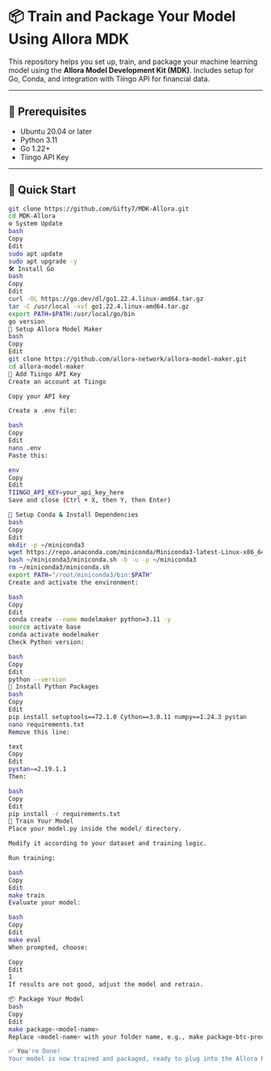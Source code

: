 # 📦 Train and Package Your Model Using Allora MDK

This repository helps you set up, train, and package your machine learning model using the **Allora Model Development Kit (MDK)**. Includes setup for Go, Conda, and integration with Tiingo API for financial data.

---

## 🔧 Prerequisites

- Ubuntu 20.04 or later
- Python 3.11
- Go 1.22+
- Tiingo API Key

---

## 🚀 Quick Start

```bash
git clone https://github.com/Gifty7/MDK-Allora.git
cd MDK-Allora
⚙️ System Update
bash
Copy
Edit
sudo apt update
sudo apt upgrade -y
🛠️ Install Go
bash
Copy
Edit
curl -OL https://go.dev/dl/go1.22.4.linux-amd64.tar.gz
tar -C /usr/local -xvf go1.22.4.linux-amd64.tar.gz
export PATH=$PATH:/usr/local/go/bin
go version
🧰 Setup Allora Model Maker
bash
Copy
Edit
git clone https://github.com/allora-network/allora-model-maker.git
cd allora-model-maker
🔐 Add Tiingo API Key
Create an account at Tiingo

Copy your API key

Create a .env file:

bash
Copy
Edit
nano .env
Paste this:

env
Copy
Edit
TIINGO_API_KEY=your_api_key_here
Save and close (Ctrl + X, then Y, then Enter)

🧬 Setup Conda & Install Dependencies
bash
Copy
Edit
mkdir -p ~/miniconda3
wget https://repo.anaconda.com/miniconda/Miniconda3-latest-Linux-x86_64.sh -O ~/miniconda3/miniconda.sh
bash ~/miniconda3/miniconda.sh -b -u -p ~/miniconda3
rm ~/miniconda3/miniconda.sh
export PATH="/root/miniconda3/bin:$PATH"
Create and activate the environment:

bash
Copy
Edit
conda create --name modelmaker python=3.11 -y
source activate base
conda activate modelmaker
Check Python version:

bash
Copy
Edit
python --version
🧪 Install Python Packages
bash
Copy
Edit
pip install setuptools==72.1.0 Cython==3.0.11 numpy==1.24.3 pystan
nano requirements.txt
Remove this line:

text
Copy
Edit
pystan==2.19.1.1
Then:

bash
Copy
Edit
pip install -r requirements.txt
🧠 Train Your Model
Place your model.py inside the model/ directory.

Modify it according to your dataset and training logic.

Run training:

bash
Copy
Edit
make train
Evaluate your model:

bash
Copy
Edit
make eval
When prompted, choose:

Copy
Edit
1
If results are not good, adjust the model and retrain.

📦 Package Your Model
bash
Copy
Edit
make package-<model-name>
Replace <model-name> with your folder name, e.g., make package-btc-predictor

✅ You're Done!
Your model is now trained and packaged, ready to plug into the Allora Network's decentralized intelligence layer.
